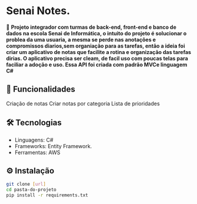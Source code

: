 # Senai Notes.

🔹 **Projeto integrador com turmas de back-end, front-end e banco de dados na escola Senai de Informática, o intuito do projeto é solucionar o problea da uma usuaria,
a mesma se perde nas anotações e compromissos diarios,sem organiação para as tarefas, então a ideia foi criar um aplicativo de notas que facilite a rotina e organização
das tarefas dirias.
O aplicativo precisa ser cleam, de facil uso com poucas telas para faciliar a adoção e uso.
Essa API foi criada com padrão MVCe linguagem C#** 

## 🚀 Funcionalidades
Criação de notas
Criar notas por categoria
Lista de prioridades

## 🛠️ Tecnologias
- Linguagens: C#
- Frameworks: Entity Framework.
- Ferramentas: AWS

## ⚙️ Instalação
```bash
git clone [url]
cd pasta-do-projeto
pip install -r requirements.txt
